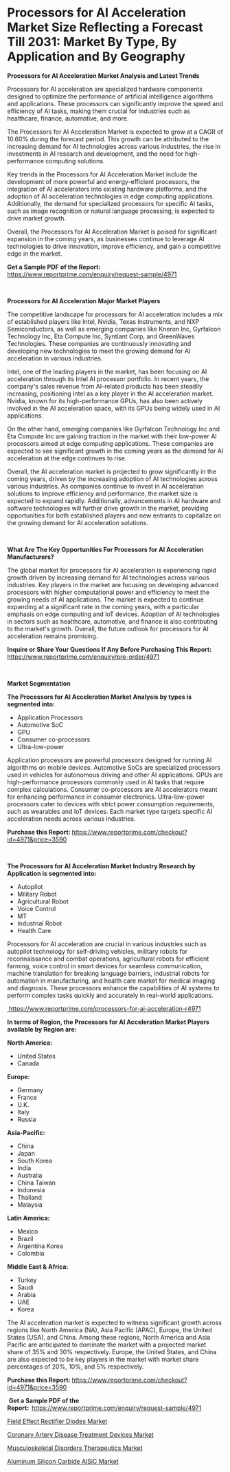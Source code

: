 <p><h1>Processors for AI Acceleration Market Size Reflecting a Forecast Till 2031: Market By Type, By Application and By Geography</h1></p><p><strong>Processors for AI Acceleration Market Analysis and Latest Trends</strong></p>
<p><p>Processors for AI acceleration are specialized hardware components designed to optimize the performance of artificial intelligence algorithms and applications. These processors can significantly improve the speed and efficiency of AI tasks, making them crucial for industries such as healthcare, finance, automotive, and more.</p><p>The Processors for AI Acceleration Market is expected to grow at a CAGR of 10.60% during the forecast period. This growth can be attributed to the increasing demand for AI technologies across various industries, the rise in investments in AI research and development, and the need for high-performance computing solutions.</p><p>Key trends in the Processors for AI Acceleration Market include the development of more powerful and energy-efficient processors, the integration of AI accelerators into existing hardware platforms, and the adoption of AI acceleration technologies in edge computing applications. Additionally, the demand for specialized processors for specific AI tasks, such as image recognition or natural language processing, is expected to drive market growth.</p><p>Overall, the Processors for AI Acceleration Market is poised for significant expansion in the coming years, as businesses continue to leverage AI technologies to drive innovation, improve efficiency, and gain a competitive edge in the market.</p></p>
<p><strong>Get a Sample PDF of the Report:&nbsp;</strong> <a href="https://www.reportprime.com/enquiry/request-sample/4971">https://www.reportprime.com/enquiry/request-sample/4971</a></p>
<p>&nbsp;</p>
<p><strong>Processors for AI Acceleration Major Market Players</strong></p>
<p><p>The competitive landscape for processors for AI acceleration includes a mix of established players like Intel, Nvidia, Texas Instruments, and NXP Semiconductors, as well as emerging companies like Kneron Inc, Gyrfalcon Technology Inc, Eta Compute Inc, Syntiant Corp, and GreenWaves Technologies. These companies are continuously innovating and developing new technologies to meet the growing demand for AI acceleration in various industries.</p><p>Intel, one of the leading players in the market, has been focusing on AI acceleration through its Intel AI processor portfolio. In recent years, the company's sales revenue from AI-related products has been steadily increasing, positioning Intel as a key player in the AI acceleration market. Nvidia, known for its high-performance GPUs, has also been actively involved in the AI acceleration space, with its GPUs being widely used in AI applications.</p><p>On the other hand, emerging companies like Gyrfalcon Technology Inc and Eta Compute Inc are gaining traction in the market with their low-power AI processors aimed at edge computing applications. These companies are expected to see significant growth in the coming years as the demand for AI acceleration at the edge continues to rise.</p><p>Overall, the AI acceleration market is projected to grow significantly in the coming years, driven by the increasing adoption of AI technologies across various industries. As companies continue to invest in AI acceleration solutions to improve efficiency and performance, the market size is expected to expand rapidly. Additionally, advancements in AI hardware and software technologies will further drive growth in the market, providing opportunities for both established players and new entrants to capitalize on the growing demand for AI acceleration solutions.</p></p>
<p>&nbsp;</p>
<p><strong>What Are The Key Opportunities For Processors for AI Acceleration Manufacturers?</strong></p>
<p><p>The global market for processors for AI acceleration is experiencing rapid growth driven by increasing demand for AI technologies across various industries. Key players in the market are focusing on developing advanced processors with higher computational power and efficiency to meet the growing needs of AI applications. The market is expected to continue expanding at a significant rate in the coming years, with a particular emphasis on edge computing and IoT devices. Adoption of AI technologies in sectors such as healthcare, automotive, and finance is also contributing to the market's growth. Overall, the future outlook for processors for AI acceleration remains promising.</p></p>
<p><strong>Inquire or Share Your Questions If Any Before Purchasing This Report:</strong> <a href="https://www.reportprime.com/enquiry/pre-order/4971">https://www.reportprime.com/enquiry/pre-order/4971</a></p>
<p>&nbsp;</p>
<p><strong>Market Segmentation</strong></p>
<p><strong>The Processors for AI Acceleration Market Analysis by types is segmented into:</strong></p>
<p><ul><li>Application Processors</li><li>Automotive SoC</li><li>GPU</li><li>Consumer co-processors</li><li>Ultra-low-power</li></ul></p>
<p><p>Application processors are powerful processors designed for running AI algorithms on mobile devices. Automotive SoCs are specialized processors used in vehicles for autonomous driving and other AI applications. GPUs are high-performance processors commonly used in AI tasks that require complex calculations. Consumer co-processors are AI accelerators meant for enhancing performance in consumer electronics. Ultra-low-power processors cater to devices with strict power consumption requirements, such as wearables and IoT devices. Each market type targets specific AI acceleration needs across various industries.</p></p>
<p><strong>Purchase this Report:&nbsp;</strong><a href="https://www.reportprime.com/checkout?id=4971&price=3590">https://www.reportprime.com/checkout?id=4971&price=3590</a></p>
<p>&nbsp;</p>
<p><strong>The Processors for AI Acceleration Market Industry Research by Application is segmented into:</strong></p>
<p><ul><li>Autopilot</li><li>Military Robot</li><li>Agricultural Robot</li><li>Voice Control</li><li>MT</li><li>Industrial Robot</li><li>Health Care</li></ul></p>
<p><p>Processors for AI acceleration are crucial in various industries such as autopilot technology for self-driving vehicles, military robots for reconnaissance and combat operations, agricultural robots for efficient farming, voice control in smart devices for seamless communication, machine translation for breaking language barriers, industrial robots for automation in manufacturing, and health care market for medical imaging and diagnosis. These processors enhance the capabilities of AI systems to perform complex tasks quickly and accurately in real-world applications.</p></p>
<p><a href="https://www.reportprime.com/processors-for-ai-acceleration-r4971">&nbsp;https://www.reportprime.com/processors-for-ai-acceleration-r4971</a></p>
<p><strong>In terms of Region, the Processors for AI Acceleration Market Players available by Region are:</strong></p>
<p>
    <p> <strong> North America: </strong>
        <ul>
            <li>United States</li>
            <li>Canada</li>
        </ul>
        </p> 
    <p> <strong> Europe: </strong>
        <ul>
            <li>Germany</li>
            <li>France</li>
            <li>U.K.</li>
            <li>Italy</li>
            <li>Russia</li>
        </ul>
        </p> 
    <p> <strong> Asia-Pacific: </strong>
        <ul>
            <li>China</li>
            <li>Japan</li>
            <li>South Korea</li>
            <li>India</li>
            <li>Australia</li>
            <li>China Taiwan</li>
            <li>Indonesia</li>
            <li>Thailand</li>
            <li>Malaysia</li>
        </ul>
        </p> 
    <p> <strong> Latin America: </strong>
        <ul>
            <li>Mexico</li>
            <li>Brazil</li>
            <li>Argentina Korea</li>
            <li>Colombia</li>
        </ul>
        </p> 
    <p> <strong> Middle East & Africa: </strong>
        <ul>
            <li>Turkey</li>
            <li>Saudi</li>
            <li>Arabia</li>
            <li>UAE</li>
            <li>Korea</li>
        </ul>
    </p>
    </p>
<p><p>The AI acceleration market is expected to witness significant growth across regions like North America (NA), Asia Pacific (APAC), Europe, the United States (USA), and China. Among these regions, North America and Asia Pacific are anticipated to dominate the market with a projected market share of 35% and 30% respectively. Europe, the United States, and China are also expected to be key players in the market with market share percentages of 20%, 10%, and 5% respectively.</p></p>
<p><strong>Purchase this Report: </strong><a href="https://www.reportprime.com/checkout?id=4971&price=3590">https://www.reportprime.com/checkout?id=4971&price=3590</a></p>
<p>&nbsp;<strong>Get a Sample PDF of the Report:&nbsp;&nbsp;</strong><a href="https://www.reportprime.com/enquiry/request-sample/4971">https://www.reportprime.com/enquiry/request-sample/4971</a></p>
<p><strong></strong></p>
<p><p><a href="https://github.com/alexcrou8/Market-Research-Report-List-1/blob/main/field-effect-rectifier-diodes-market.md">Field Effect Rectifier Diodes Market</a></p><p><a href="https://issuu.com/reportprime-2/docs/coronary-artery-disease-treatment-devices-market-s">Coronary Artery Disease Treatment Devices Market</a></p><p><a href="https://issuu.com/reportprime-2/docs/musculoskeletal-disorders-therapeutics-market-size">Musculoskeletal Disorders Therapeutics Market</a></p><p><a href="https://github.com/thereveren80/Market-Research-Report-List-1/blob/main/aluminum-silicon-carbide-alsic-market.md">Aluminum Silicon Carbide AlSiC Market</a></p></p>